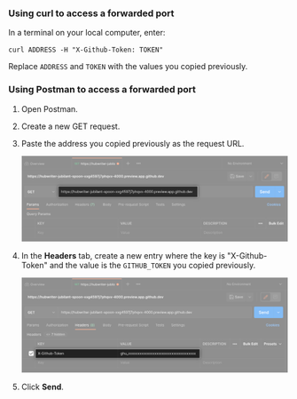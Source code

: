 ### Using curl to access a forwarded port

In a terminal on your local computer, enter:

```
curl ADDRESS -H "X-Github-Token: TOKEN"
```

Replace `ADDRESS` and `TOKEN` with the values you copied previously.

### Using Postman to access a forwarded port

1. Open Postman.
1. Create a new GET request.
1. Paste the address you copied previously as the request URL.

   ![Screenshot of the URL pasted into Postman](/assets/images/help/codespaces/postman-screenshot-url.png)

1. In the **Headers** tab, create a new entry where the key is "X-Github-Token" and the value is the `GITHUB_TOKEN` you copied previously.

   ![Screenshot of the key and token in Postman](/assets/images/help/codespaces/postman-screenshot-key-token.png)

1. Click **Send**.
